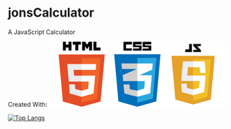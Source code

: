  # jonsCalculator
A JavaScript Calculator

Created With:
![HTML5 Logo](images/HTML5_Logo.png)![CSS 3 Logo](images/CSS3.png)![Java Script Logo](images/js.png)

[![Top Langs](https://github-readme-stats.vercel.app/api/top-langs/?username=happyCoder85&exclude_repo=myworkingsite,happyCoder85&size_weight=0.5&count_weight=0.5)](https://github.com/happyCoder85/jonsCalculator)
